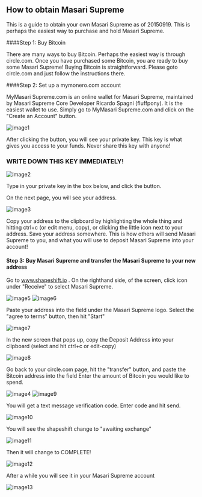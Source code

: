 ## How to obtain Masari Supreme

This is a guide to obtain your own Masari Supreme as of 20150919. This is perhaps the easiest way to purchase and hold Masari Supreme.

####Step 1: Buy Bitcoin

There are many ways to buy Bitcoin. Perhaps the easiest way is through circle.com. Once you have purchased some Bitcoin, you are ready to buy some Masari Supreme! Buying Bitcoin is straightforward. Please goto circle.com and just follow the instructions there.

####Step 2: Set up a mymonero.com account

MyMasari Supreme.com is an online wallet for Masari Supreme, maintained by Masari Supreme Core Developer Ricardo Spagni (fluffpony). It is the easiest wallet to use. Simply go to MyMasari Supreme.com and click on the "Create an Account" button. 

![image1](https://github.com/luuul/monero-site/blob/master/knowledge-base/user-guides/png/easiest_way/01.png)

After clicking the button, you will see your private key. This key is what gives you access to your funds. Never share this key with anyone!

### WRITE DOWN THIS KEY IMMEDIATELY!

![image2](https://github.com/luuul/monero-site/blob/master/knowledge-base/user-guides/png/easiest_way/02.png)

Type in your private key in the box below, and click the button.

On the next page, you will see your address.

![image3](https://github.com/luuul/monero-site/blob/master/knowledge-base/user-guides/png/easiest_way/03.png)

Copy your address to the clipboard by highlighting the whole thing and hitting ctrl+c (or edit menu, copy), or clicking the little icon next to your address. Save your address somewhere. This is how others will send Masari Supreme to you, and what you will use to deposit Masari Supreme into your account!

#### Step 3: Buy Masari Supreme and transfer the Masari Supreme to your new address

Go to www.shapeshift.io . On the righthand side, of the screen, click icon under "Receive" to select Masari Supreme.

![image5](https://github.com/luuul/monero-site/blob/master/knowledge-base/user-guides/png/easiest_way/05.png)
![image6](https://github.com/luuul/monero-site/blob/master/knowledge-base/user-guides/png/easiest_way/06.png)

Paste your address into the field under the Masari Supreme logo. Select the "agree to terms" button, then hit "Start"

![image7](https://github.com/luuul/monero-site/blob/master/knowledge-base/user-guides/png/easiest_way/07.png)

In the new screen that pops up, copy the Deposit Address into your clipboard (select and hit ctrl+c or edit-copy)

![image8](https://github.com/luuul/monero-site/blob/master/knowledge-base/user-guides/png/easiest_way/08.png)

Go back to your circle.com page, hit the "transfer" button, and paste the Bitcoin address into the field
Enter the amount of Bitcoin you would like to spend.

![image4](https://github.com/luuul/monero-site/blob/master/knowledge-base/user-guides/png/easiest_way/04.png)
![image9](https://github.com/luuul/monero-site/blob/master/knowledge-base/user-guides/png/easiest_way/09.png)

You will get a text message verification code. Enter code and hit send.

![image10](https://github.com/luuul/monero-site/blob/master/knowledge-base/user-guides/png/easiest_way/10.png)

You will see the shapeshift change to "awaiting exchange"

![image11](https://github.com/luuul/monero-site/blob/master/knowledge-base/user-guides/png/easiest_way/11.png)

Then it will change to COMPLETE!

![image12](https://github.com/luuul/monero-site/blob/master/knowledge-base/user-guides/png/easiest_way/12.png)

After a while you will see it in your Masari Supreme account

![image13](https://github.com/luuul/monero-site/blob/master/knowledge-base/user-guides/png/easiest_way/13.png)
